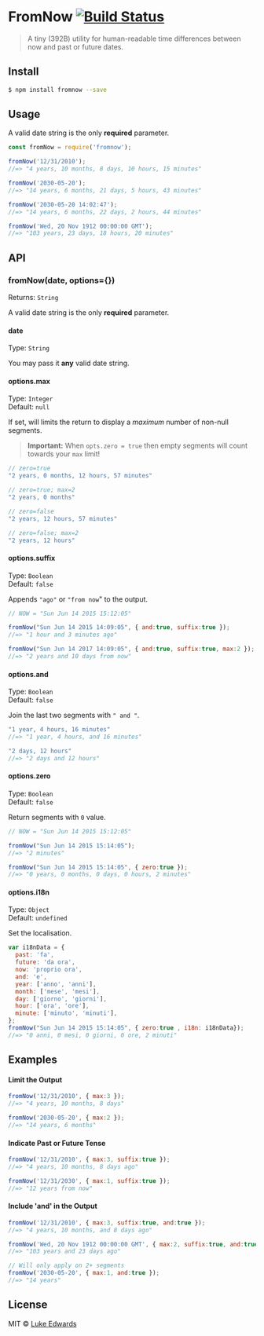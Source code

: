 # FromNow [![Build Status](https://travis-ci.org/lukeed/fromNow.svg?branch=master)](https://travis-ci.org/lukeed/fromNow)

> A tiny (392B) utility for human-readable time differences between now and past or future dates.

## Install

```sh
$ npm install fromnow --save
```

## Usage

A valid date string is the only **required** parameter.

```js
const fromNow = require('fromnow');

fromNow('12/31/2010');
//=> "4 years, 10 months, 8 days, 10 hours, 15 minutes"

fromNow('2030-05-20');
//=> "14 years, 6 months, 21 days, 5 hours, 43 minutes"

fromNow('2030-05-20 14:02:47');
//=> "14 years, 6 months, 22 days, 2 hours, 44 minutes"

fromNow('Wed, 20 Nov 1912 00:00:00 GMT');
//=> "103 years, 23 days, 18 hours, 20 minutes"
```

## API

### fromNow(date, options={})

Returns: `String`

A valid date string is the only **required** parameter.


#### date
Type: `String`

You may pass it **any** valid date string.

#### options.max
Type: `Integer`<br>
Default: `null`

If set, will limits the return to display a *maximum* number of non-null segments.

> **Important:** When `opts.zero = true` then empty segments will count towards your `max` limit!

```js
// zero=true
"2 years, 0 months, 12 hours, 57 minutes"

// zero=true; max=2
"2 years, 0 months"

// zero=false
"2 years, 12 hours, 57 minutes"

// zero=false; max=2
"2 years, 12 hours"
```

#### options.suffix

Type: `Boolean`<br>
Default: `false`

Appends `"ago"` or `"from now`" to the output.

```js
// NOW = "Sun Jun 14 2015 15:12:05"

fromNow("Sun Jun 14 2015 14:09:05", { and:true, suffix:true });
//=> "1 hour and 3 minutes ago"

fromNow("Sun Jun 14 2017 14:09:05", { and:true, suffix:true, max:2 });
//=> "2 years and 10 days from now"
```

#### options.and
Type: `Boolean`<br>
Default: `false`

Join the last two segments with `" and "`.

```js
"1 year, 4 hours, 16 minutes"
//=> "1 year, 4 hours, and 16 minutes"

"2 days, 12 hours"
//=> "2 days and 12 hours"
```

#### options.zero
Type: `Boolean`<br>
Default: `false`

Return segments with `0` value.

```js
// NOW = "Sun Jun 14 2015 15:12:05"

fromNow("Sun Jun 14 2015 15:14:05");
//=> "2 minutes"

fromNow("Sun Jun 14 2015 15:14:05", { zero:true });
//=> "0 years, 0 months, 0 days, 0 hours, 2 minutes"
```

#### options.i18n
Type: `Object`<br>
Default: `undefined`

Set the localisation.

```js
var i18nData = {
  past: 'fa',
  future: 'da ora',
  now: 'proprio ora',
  and: 'e',
  year: ['anno', 'anni'],
  month: ['mese', 'mesi'],
  day: ['giorno', 'giorni'],
  hour: ['ora', 'ore'],
  minute: ['minuto', 'minuti'],
};
fromNow("Sun Jun 14 2015 15:14:05", { zero:true , i18n: i18nData});
//=> "0 anni, 0 mesi, 0 giorni, 0 ore, 2 minuti"

```

## Examples

#### Limit the Output

```js
fromNow('12/31/2010', { max:3 });
//=> "4 years, 10 months, 8 days"

fromNow('2030-05-20', { max:2 });
//=> "14 years, 6 months"
```

#### Indicate Past or Future Tense

```js
fromNow('12/31/2010', { max:3, suffix:true });
//=> "4 years, 10 months, 8 days ago"

fromNow('12/31/2030', { max:1, suffix:true });
//=> "12 years from now"
```

#### Include 'and' in the Output

```js
fromNow('12/31/2010', { max:3, suffix:true, and:true });
//=> "4 years, 10 months, and 8 days ago"

fromNow('Wed, 20 Nov 1912 00:00:00 GMT', { max:2, suffix:true, and:true });
//=> "103 years and 23 days ago"

// Will only apply on 2+ segments
fromNow('2030-05-20', { max:1, and:true });
//=> "14 years"
```


## License

MIT © [Luke Edwards](https://lukeed.com)
